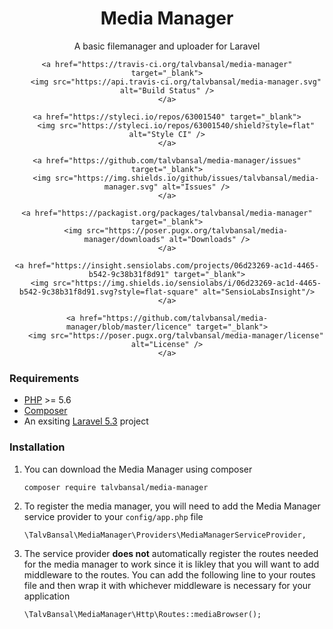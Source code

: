 <h1 align="center">Media Manager</h1>

<p align="center">A basic filemanager and uploader for Laravel</p>

<div align="center">

    <a href="https://travis-ci.org/talvbansal/media-manager" target="_blank">
        <img src="https://api.travis-ci.org/talvbansal/media-manager.svg" alt="Build Status" />
    </a>
    
    <a href="https://styleci.io/repos/63001540" target="_blank">
        <img src="https://styleci.io/repos/63001540/shield?style=flat" alt="Style CI" />
    </a>
    
    <a href="https://github.com/talvbansal/media-manager/issues" target="_blank">
        <img src="https://img.shields.io/github/issues/talvbansal/media-manager.svg" alt="Issues" />
    </a>
    
    <a href="https://packagist.org/packages/talvbansal/media-manager" target="_blank">
        <img src="https://poser.pugx.org/talvbansal/media-manager/downloads" alt="Downloads" />
    </a>
    
    <a href="https://insight.sensiolabs.com/projects/06d23269-ac1d-4465-b542-9c38b31f8d91" target="_blank">
        <img src="https://img.shields.io/sensiolabs/i/06d23269-ac1d-4465-b542-9c38b31f8d91.svg?style=flat-square" alt="SensioLabsInsight"/>
    </a>
    
    <a href="https://github.com/talvbansal/media-manager/blob/master/licence" target="_blank">
        <img src="https://poser.pugx.org/talvbansal/media-manager/license" alt="License" />
    </a>
</div>


<h3>Requirements</h3>

- [PHP](https://php.net) >= 5.6
- [Composer](https://getcomposer.org)
- An exsiting [Laravel 5.3](https://laravel.com/docs/master/installation) project


<h3>Installation</h3>

1. You can download the Media Manager using composer 

    ```
    composer require talvbansal/media-manager
    ```

2. To register the media manager, you will need to add the Media Manager service provider to your `config/app.php` file

    ```
    \TalvBansal\MediaManager\Providers\MediaManagerServiceProvider,
    ```
3. The service provider **does not** automatically register the routes needed for the media manager to work since it is likley that you will want to add middleware to the routes. You can add the following line to your routes file and then wrap it with whichever middleware is necessary for your application

    ```
    \TalvBansal\MediaManager\Http\Routes::mediaBrowser();
    ```

   
